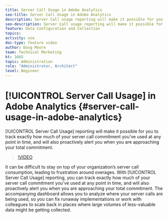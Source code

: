 ```yaml
---
title: Server Call Usage in Adobe Analytics
seo-title: Server Call Usage in Adobe Analytics
description: Server Call usage reporting will make it possible for you to track exactly how much of your server call commitment you’ve used at any point in time, and will also proactively alert you when you are approaching your total commitment.
seo-description: Server Call usage reporting will make it possible for you to track exactly how much of your server call commitment you’ve used at any point in time, and will also proactively alert you when you are approaching your total commitment.
feature: Data Configuration and Collection
topics: 
activity: use
doc-type: feature video
author: Doug Moore
team: Technical Marketing
kt: 1665
topic: Administration
role: "Administrator, Architect"
level: Beginner
---
```


# [!UICONTROL Server Call Usage] in Adobe Analytics {#server-call-usage-in-adobe-analytics}

[!UICONTROL Server Call Usage] reporting will make it possible for you to track exactly how much of your server call commitment you’ve used at any point in time, and will also proactively alert you when you are approaching your total commitment.

>[!VIDEO](https://video.tv.adobe.com/v/23137/?quality=12)

It can be difficult to stay on top of your organization’s server call consumption, leading to frustration around overages. With [!UICONTROL Server Call Usage] reporting, you can track exactly how much of your server call commitment you’ve used at any point in time, and will also proactively alert you when you are approaching your total commitment. The accompanying dashboard allows you to analyze where your server calls are being used, so you can fix runaway implementations or work with colleagues to scale back in places where large volumes of less-valuable data might be getting collected.
